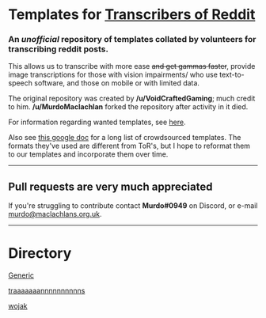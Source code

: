# Templates for [Transcribers of Reddit](https://reddit.com/r/transcribersofreddit)

### An ***unofficial*** repository of templates collated by volunteers for transcribing reddit posts. 

This allows us to transcribe with more ease ~~and get gammas faster~~, provide image transcriptions for those with vision impairments/ who use text-to-speech software, and those on mobile or with limited data.

The original repository was created by **/u/VoidCraftedGaming**; much credit to him. **/u/MurdoMaclachlan** forked the repository after activity in it died.

For information regarding wanted templates, see [here](https://github.com/MurdoMaclachlan/ToR-Repost-Collection/blob/master/WANTED_TEMPLATES.md).

Also see [this google doc](https://docs.google.com/document/d/1COYykgomeJ5CPIPo8zhb8-Z-qUrMH1hUH4VYM3pG6bM/edit) for a long list of crowdsourced templates. The formats they've used are different from ToR's, but I hope to reformat them to our templates and incorporate them over time.

---

## Pull requests are very much appreciated
If you're struggling to contribute contact **Murdo#0949** on Discord, or e-mail murdo@maclachlans.org.uk.

---

# Directory

[Generic](generic/README.MD)

[traaaaaaannnnnnnnnns](traa/README.md)

[wojak](wojak/README.md)
